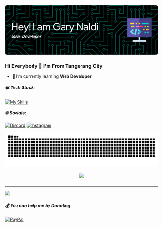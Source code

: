 ![Grx-n](img/github-header-image.png)

### Hi Everybody 👋 I'm From Tangerang City
- 🌱 I’m currently learning **Web Developer**

##### 💻 Tech Stack:
[![My Skills](https://skillicons.dev/icons?i=html,css,js,figma)](https://skillicons.dev)

##### 🌐 Socials:
[![Discord](https://img.shields.io/badge/Discord-%237289DA.svg?logo=discord&logoColor=white)](https://discord.gg/Grxn) [![Instagram](https://img.shields.io/badge/Instagram-%23E4405F.svg?logo=Instagram&logoColor=white)](https://instagram.com/grr.xn)

<img src="https://raw.githubusercontent.com/Grx-n/Grx-n/output/snake.svg" alt="Snake animation" />

###

<div align="center">
  <img src="https://profile-counter.glitch.me/Grx-n/count.svg?"  />
</div>

###

---
[![](https://visitcount.itsvg.in/api?id=Grx-n&icon=0&color=0)](https://visitcount.itsvg.in)

  ##### 💰 You can help me by Donating
  [![PayPal](https://img.shields.io/badge/PayPal-00457C?style=for-the-badge&logo=paypal&logoColor=white)](https://paypal.me/@GarNaldi)

<!-- Proudly created with GPRM ( https://gprm.itsvg.in ) --


<!--
**Grx-n/Grx-n** is a ✨ _special_ ✨ repository because its `README.md` (this file) appears on your GitHub profile.

Here are some ideas to get you started:

- 🔭 I’m currently working on ...
- 🌱 I’m currently learning ...
- 👯 I’m looking to collaborate on ...
- 🤔 I’m looking for help with ...
- 💬 Ask me about ...
- 📫 How to reach me: ...
- 😄 Pronouns: ...
- ⚡ Fun fact: ...
-->
